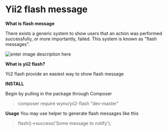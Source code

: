 Yii2 flash message
==================

**What is flash message**

There exists a generic system to show users that an action was performed successfully, or more importantly, failed. This system is known as "flash messages".

![enter image description here](https://www.webforefront.com/static/images/beginningdjango/Figure_2-4.png)



**What is yii2 flash?**

Yii2 flash provide an easiest way to show flash message



**INSTALL**

Begin by pulling in the package through Composer
>composer require wyno/yii2-flash "dev-master"


**Usage**
You may use helper to generate flash messages like this

>flash()->success('Some message to notify');
